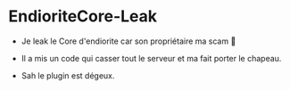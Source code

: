 # EndioriteCore-Leak
- Je leak le Core d'endiorite car son propriétaire ma scam 🤡
- Il a mis un code qui casser tout le serveur et ma fait porter le chapeau.


- Sah le plugin est dégeux.

